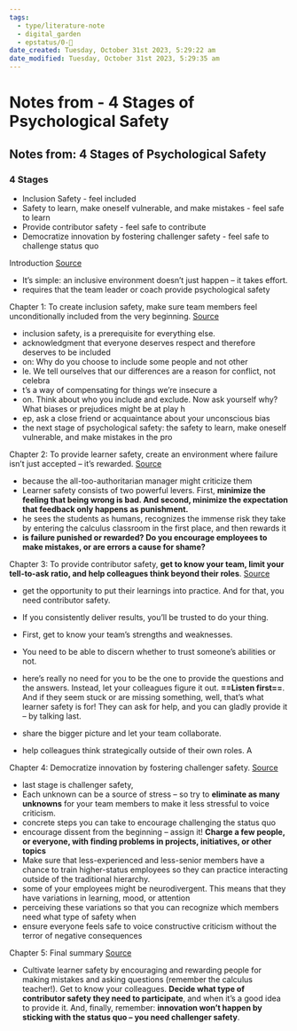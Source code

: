 ```yaml
---
tags:
  - type/literature-note
  - digital_garden
  - epstatus/0-🌰
date_created: Tuesday, October 31st 2023, 5:29:22 am
date_modified: Tuesday, October 31st 2023, 5:29:35 am
---
```

# Notes from - 4 Stages of Psychological Safety
## Notes from: 4 Stages of Psychological Safety
### 4 Stages
+ Inclusion Safety - feel included
+ Safety to learn, make oneself vulnerable, and make mistakes - feel safe to learn
+ Provide contributor safety - feel safe to contribute
+ Democratize innovation by fostering challenger safety - feel safe to challenge status quo

Introduction [Source](https://blinkist.com/nc/reader/the-4-stages-of-psychological-safety-en?chapter=0)
- It’s simple: an inclusive environment doesn’t just happen – it takes effort. 
- requires that the team leader or coach provide psychological safety

Chapter 1: To create inclusion safety, make sure team members feel unconditionally included from the very beginning. [Source](https://blinkist.com/nc/reader/the-4-stages-of-psychological-safety-en?chapter=1)
- inclusion safety, is a prerequisite for everything else.
- acknowledgment that everyone deserves respect and therefore deserves to be included
- on: Why do you choose to include some people and not other
- le. We tell ourselves that our differences are a reason for conflict, not celebra
- t’s a way of compensating for things we’re insecure a
- on. Think about who you include and exclude. Now ask yourself why? What biases or prejudices might be at play h
- ep, ask a close friend or acquaintance about your unconscious bias
- the next stage of psychological safety: the safety to learn, make oneself vulnerable, and make mistakes in the pro

Chapter 2: To provide learner safety, create an environment where failure isn’t just accepted – it’s rewarded. [Source](https://blinkist.com/nc/reader/the-4-stages-of-psychological-safety-en?chapter=2)
-  because the all-too-authoritarian manager might criticize them
- Learner safety consists of two powerful levers. First, **minimize the feeling that being wrong is bad. And second, minimize the expectation that feedback only happens as punishment.**
- he sees the students as humans, recognizes the immense risk they take by entering the calculus classroom in the first place, and then rewards it
- **is failure punished or rewarded? Do you encourage employees to make mistakes, or are errors a cause for shame?** 

Chapter 3: To provide contributor safety, **get to know your team, limit your tell-to-ask ratio, and help colleagues think beyond their roles**. [Source](https://blinkist.com/nc/reader/the-4-stages-of-psychological-safety-en?chapter=3)
- get the opportunity to put their learnings into practice. And for that, you need contributor safety. 

- If you consistently deliver results, you’ll be trusted to do your thing.
- First, get to know your team’s strengths and weaknesses. 
- You need to be able to discern whether to trust someone’s abilities or not.
- here’s really no need for you to be the one to provide the questions and the answers. Instead, let your colleagues figure it out. **==Listen first==**. And if they seem stuck or are missing something, well, that’s what learner safety is for! They can ask for help, and you can gladly provide it – by talking last.
- share the bigger picture and let your team collaborate.
- help colleagues think strategically outside of their own roles. A

Chapter 4: Democratize innovation by fostering challenger safety. [Source](https://blinkist.com/nc/reader/the-4-stages-of-psychological-safety-en?chapter=4)
- last stage is challenger safety,
- Each unknown can be a source of stress – so try to **eliminate as many unknowns** for your team members to make it less stressful to voice criticism.
- concrete steps you can take to encourage challenging the status quo
- encourage dissent from the beginning – assign it! **Charge a few people, or everyone, with finding problems in projects, initiatives, or other topics**
- Make sure that less-experienced and less-senior members have a chance to train higher-status employees so they can practice interacting outside of the traditional hierarchy.
- some of your employees might be neurodivergent. This means that they have variations in learning, mood, or attention
- perceiving these variations so that you can recognize which members need what type of safety when
- ensure everyone feels safe to voice constructive criticism without the terror of negative consequences

Chapter 5: Final summary [Source](https://blinkist.com/nc/reader/the-4-stages-of-psychological-safety-en?chapter=5)
- Cultivate learner safety by encouraging and rewarding people for making mistakes and asking questions (remember the calculus teacher!). Get to know your colleagues. **Decide what type of contributor safety they need to participate**, and when it’s a good idea to provide it. And, finally, remember: **innovation won’t happen by sticking with the status quo – you need challenger safety**. 